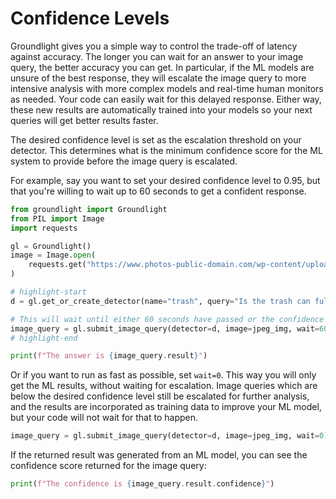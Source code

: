 # Confidence Levels

Groundlight gives you a simple way to control the trade-off of latency against accuracy. The longer you can wait for an answer to your image query, the better accuracy you can get. In particular, if the ML models are unsure of the best response, they will escalate the image query to more intensive analysis with more complex models and real-time human monitors as needed. Your code can easily wait for this delayed response. Either way, these new results are automatically trained into your models so your next queries will get better results faster.

The desired confidence level is set as the escalation threshold on your detector. This determines what is the minimum confidence score for the ML system to provide before the image query is escalated.

For example, say you want to set your desired confidence level to 0.95, but that you're willing to wait up to 60 seconds to get a confident response.

<!-- TODO: turn on `confidence` parameter, and re-enable tests! -->

```python notest
from groundlight import Groundlight
from PIL import Image
import requests

gl = Groundlight()
image = Image.open(
    requests.get("https://www.photos-public-domain.com/wp-content/uploads/2010/11/over_flowing_garbage_can.jpg", stream=True).raw
)

# highlight-start
d = gl.get_or_create_detector(name="trash", query="Is the trash can full?", confidence=0.95)

# This will wait until either 60 seconds have passed or the confidence reaches 0.95
image_query = gl.submit_image_query(detector=d, image=jpeg_img, wait=60)
# highlight-end

print(f"The answer is {image_query.result}")
```

Or if you want to run as fast as possible, set `wait=0`. This way you will only get the ML results, without waiting for escalation. Image queries which are below the desired confidence level still be escalated for further analysis, and the results are incorporated as training data to improve your ML model, but your code will not wait for that to happen.

```python notest continuation
image_query = gl.submit_image_query(detector=d, image=jpeg_img, wait=0)
```

If the returned result was generated from an ML model, you can see the confidence score returned for the image query:

```python notest continuation
print(f"The confidence is {image_query.result.confidence}")
```
